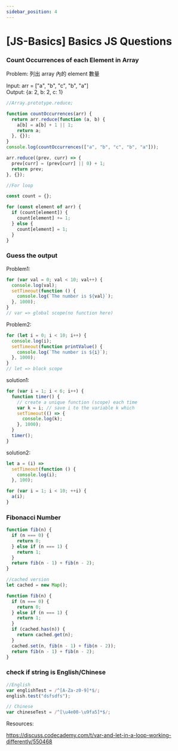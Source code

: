 ```yaml
---
sidebar_position: 4
---
```


# [JS-Basics] Basics JS Questions

### Count Occurrences of each Element in Array

Problem: 列出 array 內的 element 數量

Input: arr = ["a", "b", "c", "b", "a"]  
Output: {a: 2, b: 2, c: 1}

```js
//Array.prototype.reduce;

function countOccurrences(arr) {
  return arr.reduce(function (a, b) {
    a[b] = a[b] + 1 || 1;
    return a;
  }, {});
}
console.log(countOccurrences(["a", "b", "c", "b", "a"]));
```

```js
arr.reduce((prev, curr) => {
  prev[curr] = (prev[curr] || 0) + 1;
  return prev;
}, {});
```

```js
//For loop

const count = {};

for (const element of arr) {
  if (count[element]) {
    count[element] += 1;
  } else {
    count[element] = 1;
  }
}
```

### Guess the output

Problem1:

```js
for (var val = 0; val < 10; val++) {
  console.log(val);
  setTimeout(function () {
    console.log(`The number is ${val}`);
  }, 1000);
}
// var => global scope(no function here)
```

Problem2:

```js
for (let i = 0; i < 10; i++) {
  console.log(i);
  setTimeout(function printValue() {
    console.log(`The number is ${i}`);
  }, 1000);
}
// let => block scope
```

solution1:

```js
for (var i = 1; i < 6; i++) {
  function timer() {
    // create a unique function (scope) each time
    var k = i; // save i to the variable k which
    setTimeout(() => {
      console.log(k);
    }, 1000);
  }
  timer();
}
```

solution2:

```js
let a = (i) =>
  setTimeout(function () {
    console.log(i);
  }, 100);

for (var i = 1; i < 10; ++i) {
  a(i);
}
```

### Fibonacci Number

```js
function fib(n) {
  if (n === 0) {
    return 0;
  } else if (n === 1) {
    return 1;
  }
  return fib(n - 1) + fib(n - 2);
}
```

```js
//cached version
let cached = new Map();

function fib(n) {
  if (n === 0) {
    return 0;
  } else if (n === 1) {
    return 1;
  }
  if (cached.has(n)) {
    return cached.get(n);
  }
  cached.set(n, fib(n - 1) + fib(n - 2));
  return fib(n - 1) + fib(n - 2);
}
```

### check if string is English/Chinese

```js
//English
var englishTest = /^[A-Za-z0-9]*$/;
english.test("dsfsdfs");

// Chinese
var chineseTest = /^[\u4e00-\u9fa5]*$/;
```

Resources:

https://discuss.codecademy.com/t/var-and-let-in-a-loop-working-differently/550468
